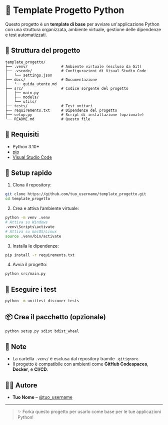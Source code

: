 # 🐍 Template Progetto Python

Questo progetto è un **template di base** per avviare un'applicazione Python con una struttura organizzata, ambiente virtuale, gestione delle dipendenze e test automatizzati.

## 📁 Struttura del progetto

```
template_progetto/
├── .venv/               # Ambiente virtuale (escluso da Git)
├── .vscode/             # Configurazioni di Visual Studio Code
│   └── settings.json
├── docs/                # Documentazione
│   └── guida_utente.md
├── src/                 # Codice sorgente del progetto
│   ├── main.py
│   ├── models/
│   └── utils/
├── tests/               # Test unitari
├── requirements.txt     # Dipendenze del progetto
├── setup.py             # Script di installazione (opzionale)
└── README.md            # Questo file
```

## 🧰 Requisiti

- Python 3.10+
- [pip](https://pip.pypa.io/)
- [Visual Studio Code](https://code.visualstudio.com/)

## 🚀 Setup rapido

1. Clona il repository:

```bash
git clone https://github.com/tuo_username/template_progetto.git
cd template_progetto
```

2. Crea e attiva l’ambiente virtuale:

```bash
python -m venv .venv
# Attiva su Windows
.venv\Scripts\activate
# Attiva su macOS/Linux
source .venv/bin/activate
```

3. Installa le dipendenze:

```bash
pip install -r requirements.txt
```

4. Avvia il progetto:

```bash
python src/main.py
```

## 🧪 Eseguire i test

```bash
python -m unittest discover tests
```

## 📦 Crea il pacchetto (opzionale)

```bash
python setup.py sdist bdist_wheel
```

## 📌 Note

- La cartella `.venv/` è esclusa dal repository tramite `.gitignore`.
- Il progetto è compatibile con ambienti come **GitHub Codespaces**, **Docker**, e **CI/CD**.

## 👨‍💻 Autore

- **Tuo Nome** – [@tuo_username](https://github.com/tuo_username)

---

> ✨ Forka questo progetto per usarlo come base per le tue applicazioni Python!
